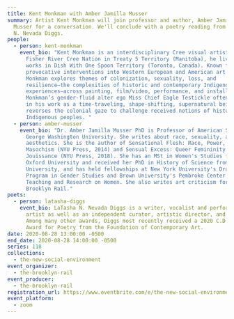 ```yaml
---
title: Kent Monkman with Amber Jamilla Musser
summary: Artist Kent Monkman will join professor and author, Amber Jamilla
  Musser for a conversation. We'll conclude with a poetry reading from LaTasha
  N. Nevada Diggs.
people:
  - person: kent-monkman
    event_bio: "Kent Monkman is an interdisciplinary Cree visual artist. A member of
      Fisher River Cree Nation in Treaty 5 Territory (Manitoba), he lives and
      works in Dish With One Spoon Territory (Toronto, Canada). Known for his
      provocative interventions into Western European and American art history,
      Monkman explores themes of colonization, sexuality, loss, and
      resilience—the complexities of historic and contemporary Indigenous
      experiences—across painting, film/video, performance, and installation.
      Monkman’s gender-fluid alter ego Miss Chief Eagle Testickle often appears
      in his work as a time-traveling, shape-shifting, supernatural being who
      reverses the colonial gaze to challenge received notions of history and
      Indigenous peoples. "
  - person: amber-musser
    event_bio: "Dr. Amber Jamilla Musser PhD is Professor of American Studies at
      George Washington University. She writes about race, sexuality, and
      aesthetics. She is the author of Sensational Flesh: Race, Power, and
      Masochism (NYU Press, 2014) and Sensual Excess: Queer Femininity and Brown
      Jouissance (NYU Press, 2018). She has an MSt in Women's Studies from
      Oxford University and received her PhD in History of Science from Harvard
      University, and has held fellowships at New York University's Draper
      Program in Gender Studies and Brown University's Pembroke Center for
      Teaching and Research on Women. She also writes art criticism for the
      Brooklyn Rail."
poets:
  - person: latasha-diggs
    event_bio: LaTasha N. Nevada Diggs is a writer, vocalist and performance/sound
      artist as well as an independent curator, artistic director, and producer.
      Among many other awards, Diggs most recently received a 2020 C.D. Wright
      Award for Poetry from the Foundation of Contemporary Art.
date: 2020-08-28 13:00:00 -0500
end_date: 2020-08-28 14:00:00 -0500
series: 118
collections:
  - the-new-social-environment
event_organizer:
  - the-brooklyn-rail
event_producer:
  - the-brooklyn-rail
registration_url: https://www.eventbrite.com/e/the-new-social-environment-118-kent-monkman-tickets-117696091177
event_platform:
  - zoom
---
```

